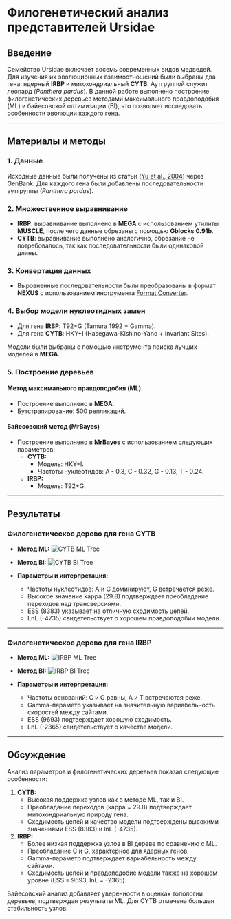 # **Филогенетический анализ представителей Ursidae**

## **Введение**
Семейство Ursidae включает восемь современных видов медведей. Для изучения их эволюционных взаимоотношений были выбраны два гена: ядерный **IRBP** и митохондриальный **CYTB**. Аутгруппой служит леопард (*Panthera pardus*). В данной работе выполнено построение филогенетических деревьев методами максимального правдоподобия (ML) и байесовской оптимизации (BI), что позволяет исследовать особенности эволюции каждого гена.

---

## **Материалы и методы**

### **1. Данные**
Исходные данные были получены из статьи ([Yu et al., 2004](https://pubmed.ncbi.nlm.nih.gov/15223031/)) через GenBank. Для каждого гена были добавлены последовательности аутгруппы (*Panthera pardus*).

### **2. Множественное выравнивание**
- **IRBP**: выравнивание выполнено в **MEGA** с использованием утилиты **MUSCLE**, после чего данные обрезаны с помощью **Gblocks 0.91b**.
- **CYTB**: выравнивание выполнено аналогично, обрезание не потребовалось, так как последовательности были одинаковой длины.

### **3. Конвертация данных**
- Выровненные последовательности были преобразованы в формат **NEXUS** с использованием инструмента [Format Converter](https://www.hiv.lanl.gov/content/sequence/FORMAT_CONVERSION/form.html?sample_input=1).

### **4. Выбор модели нуклеотидных замен**
- Для гена **IRBP**: T92+G (Tamura 1992 + Gamma).
- Для гена **CYTB**: HKY+I (Hasegawa-Kishino-Yano + Invariant Sites).

Модели были выбраны с помощью инструмента поиска лучших моделей в **MEGA**.

### **5. Построение деревьев**

#### **Метод максимального правдоподобия (ML)**
- Построение выполнено в **MEGA**.
- Бутстрапирование: 500 репликаций.

#### **Байесовский метод (MrBayes)**
- Построение выполнено в **MrBayes** с использованием следующих параметров:
  - **CYTB:**
    - Модель: HKY+I.
    - Частоты нуклеотидов: A - 0.3, C - 0.32, G - 0.13, T - 0.24.
  - **IRBP:**
    - Модель: T92+G.

---

## **Результаты**

### **Филогенетическое дерево для гена CYTB**
- **Метод ML:**
  ![CYTB ML Tree](pictures/cytb_ML_tree.png)
- **Метод BI:**
  ![CYTB BI Tree](pictures/cytb_byes_tree.png)

- **Параметры и интерпретация:**
  - Частоты нуклеотидов: A и C доминируют, G встречается реже.
  - Высокое значение kappa (29.8) подтверждает преобладание переходов над трансверсиями.
  - ESS (8383) указывает на отличную сходимость цепей.
  - LnL (-4735) свидетельствует о хорошем правдоподобии модели.

---

### **Филогенетическое дерево для гена IRBP**
- **Метод ML:**
  ![IRBP ML Tree](pictures/irbp_ML_tree.png)
- **Метод BI:**
  ![IRBP BI Tree](pictures/irbp_byes_tree.png)

- **Параметры и интерпретация:**
  - Частоты оснований: C и G равны, A и T встречаются реже.
  - Gamma-параметр указывает на значительную вариабельность скоростей между сайтами.
  - ESS (9693) подтверждает хорошую сходимость.
  - LnL (-2365) свидетельствует о качестве модели.

---

## **Обсуждение**
Анализ параметров и филогенетических деревьев показал следующие особенности:
1. **CYTB:**
   - Высокая поддержка узлов как в методе ML, так и BI.
   - Преобладание переходов (kappa = 29.8) подтверждает митохондриальную природу гена.
   - Сходимость цепей и качество модели подтверждены высокими значениями ESS (8383) и lnL (-4735).
2. **IRBP:**
   - Более низкая поддержка узлов в BI дереве по сравнению с ML.
   - Преобладание C и G, характерное для ядерных генов.
   - Gamma-параметр подтверждает вариабельность между сайтами.
   - Сходимость цепей и правдоподобие модели также на хорошем уровне (ESS = 9693, lnL = -2365).

Байесовский анализ добавляет уверенности в оценках топологии деревьев, подтверждая результаты ML. Для CYTB отмечена большая стабильность узлов.
